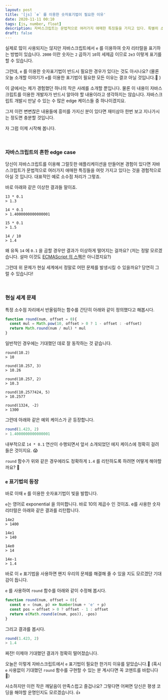 ```yaml
---
layout: post
title: '[js] `e` 를 이용한 숫자표기법이 필요한 이유'
date: 2020-11-11 00:10
tags: [js, number, float]
description: 자바스크립트는 문법적으로 여러가지 애매한 특징들을 가지고 있다. 특별히 소수점 처리가 범상치 않다는 것은 이미 대충은 알고 있을 것이다. 왜 유독 14 에 0.1 을 곱할 경우만 결과가 이상하게 떨어지는 걸까? 위 문제가 현실 세계에서 어떤 문제를 발생시킬 수 있을 지 직접 예시를 통해 확인해 보자.
draft: false
---
```


실제로 많이 사용되지는 않지만 자바스크립트에서 `e` 를 이용하여 숫자 리터럴을 표기하는 방법이 있습니다. `2000` 이란 숫자는 `2` 곱하기 `10`의 세제곱 이므로 `2e3` 이렇게 표기를 할 수 있습니다.

그런데, `e` 를 이용한 숫자표기법이 반드시 필요한 경우가 있다는 것도 아시나요?
(물론 오늘 소개할 이야기가 `e`를 이용한 표기법이 필요한 모든 이유는 결코 아닐 것입니다.🙅 )

이 글에서는 제가 경험했던 하나의 작은 사례를 소개할 뿐입니다. 물론 이 내용이 자바스크립트를 이용한 개발자가 반드시 알아야 할 내용이라고 생각하지는 않습니다. 자바스크립트 개발시 만날 수 있는 수 많은 edge 케이스들 중 하나이겠지요.

그저 이런 변변찮은 내용들에 흥미를 가지신 분이 있다면 재미삼아 한번 보고 지나가시는 정도면 충분할 것입니다.

자 그럼 이제 시작해 봅니다.

<br>

### 자바스크립트의 흔한 edge case

당신이 자바스크립트를 이용해 그럴듯한 애플리케이션을 만들어본 경험이 있다면 자바스크립트가 문법적으로 여러가지 애매한 특징들을 여럿 가지고 있다는 것을 경험적으로 아실 것 입니다. 대표적인 예로 소수점 처리가 그렇죠.

바로 아래와 같은 이상한 결과들 말이죠.

```html{4-5}
13 * 0.1
> 1.3

14 * 0.1
> 1.4000000000000001

15 * 0.1
> 1.5

14 / 10
> 1.4
```

왜 유독 `14` 에 `0.1` 을 곱할 경우만 결과가 이상하게 떨어지는 걸까요? (저는 정말 모르겠습니다. 설마 이것도 [ECMAScript 의 스펙](https://www.ecma-international.org/ecma-262/11.0/index.html#title)은 아니겠지요?)

그런데 위 문제가 현실 세계에서 정말로 어떤 문제를 발생시킬 수 있을까요? 당연히 그럴 수 있습니다!

<br>

### 현실 세계 문제
특정 소수점 자리에서 반올림하는 함수를 간단히 아래와 같이 정의했다고 해봅시다.

```js
function round(num, offset = 0){
  const mul = Math.pow(10, offset > 0 ? 1 - offset : -offset)
  return Math.round(num / mul) * mul
}
```

일반적인 경우에는 기대했던 데로 잘 동작하는 것 같습니다.

```
round(10.2)
> 10

round(10.257, 3)
> 10.26

round(10.257, 2)
> 10.3

round(10.2577424, 5)
> 10.2577

round(1324, -2)
> 1300
```

그런데 아래와 같은 예외 케이스가 곧 등장합니다.

```js
round(1.423, 2)
> 1.4000000000000001
```

내부적으로 `14 * 0.1` 연산이 수행되면서 앞서 소개되었던 에지 케이스에 정확히 걸려 들은 것이지요. 😱

`round` 함수가 위와 같은 경우에라도 정확하게 `1.4` 를 리턴하도록 하려면 어떻게 해야할까요? 🤔


### `e` 표기법의 등장

바로 이때 `e` 를 이용한 숫자표기법이 빛을 발합니다.

`e`는 영어로 exponential 을 의미합니다. 바로 10의 제곱수 인 것이죠. e를 사용한 숫자 리터럴은 아래와 같은 결과를 리턴합니다.

```
14e2
> 1400

14e1
> 140

14e0
> 14

14e-1
> 1.4
```

바로 이 `e` 표기법을 사용하면 왠지 우리의 문제를 해결해 줄 수 있을 지도 모르겠단 기대감이 듭니다. 

`e` 를 사용하여 `round` 함수를 아래와 같이 수정해 봅시다.

```js
function round(num, offset = 0){
  const e = (num, p) => Number(num + 'e' + p)
  const pos = offset > 0 ? offset - 1 : offset
  return e(Math.round(e(num, pos)), -pos)
}
```

그리고 결과를 봅시다.

```js
round(1.423, 2)
> 1.4
```

짜잔! 이제야 기대했던 결과가 정확히 떨어졌습니다.

오늘은 이렇게 자바스크립트에서 `e` 표기법이 필요한 한가지 이유를 알았습니다.🙂 (혹시 `e` 사용없이 기대했던 `round` 함수를 구현할 수 있는 분 계시다면 꼭 코멘트를 바랍니다 🙏)

사소하지만 이런 작은 깨달음이 만족스럽고 즐겁나요? 그렇다면 어쩌면 당신은 평생 코딩을 해야할 운명인지도 모르겠습니다. 👍 
